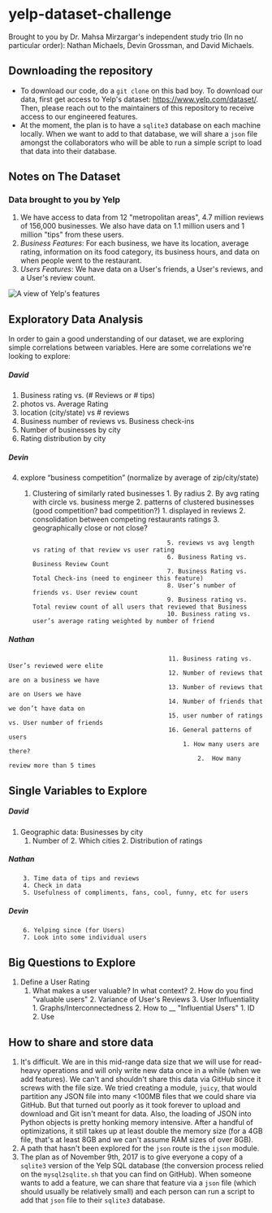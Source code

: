# yelp-dataset-challenge

Brought to you by Dr. Mahsa Mirzargar's independent study trio (In no particular order): Nathan Michaels, Devin Grossman, and David Michaels.

## Downloading the repository

* To download our code, do a `git clone` on this bad boy. To download our data, first get access to Yelp's dataset: https://www.yelp.com/dataset/. Then, please reach out to the maintainers of this repository to receive access to our engineered features.
* At the moment, the plan is to have a `sqlite3` database on each machine locally. When we want to add to that database, we will share a `json` file amongst the collaborators who will be able to run a simple script to load that data into their database.

## Notes on The Dataset
### Data brought to you by Yelp
1. We have access to data from 12 "metropolitan areas", 4.7 million reviews of 156,000 businesses. We also have data on 1.1 million users and 1 million "tips" from these users.
2. *Business Features*: For each business, we have its location, average rating, information on its food category, its business hours, and data on when people went to the restaurant.
3. *Users Features*: We have data on a User's friends, a User's reviews, and a User's review count.

![A view of Yelp's features](https://s3-media2.fl.yelpcdn.com/assets/srv0/engineering_pages/9c5f7a89fd08/assets/img/dataset/yelp_dataset_schema.png)

## Exploratory Data Analysis
In order to gain a good understanding of our dataset, we are exploring simple correlations between variables. Here are some correlations we're looking to explore:

##### David
1. Business rating vs. (# Reviews or # tips)
2. photos vs. Average Rating
3. location (city/state) vs # reviews
17. Business number of reviews vs. Business check-ins
18. Number of businesses by city
19. Rating distribution by city
##### Devin
4. explore “business competition” (normalize by average of zip/city/state)
    1. Clustering of similarly rated businesses
            1. By radius
                    2. By avg rating with circle vs. business merge
                        2. patterns of clustered businesses (good competition? bad competition?)
                                1. displayed in reviews
                                        2. consolidation between competing restaurants ratings
                                                3. geographically close or not close?

                                                5. reviews vs avg length vs rating of that review vs user rating
                                                6. Business Rating vs. Business Review Count
                                                7. Business Rating vs. Total Check-ins (need to engineer this feature)
                                                8. User’s number of friends vs. User review count
                                                9. Business rating vs. Total review count of all users that reviewed that Business
                                                10. Business rating vs. user’s average rating weighted by number of friend
##### Nathan
                                                11. Business rating vs. User’s reviewed were elite
                                                12. Number of reviews that are on a business we have
                                                13. Number of reviews that are on Users we have
                                                14. Number of friends that we don’t have data on
                                                15. user number of ratings vs. User number of friends
                                                16. General patterns of users
                                                    1. How many users are there?
                                                        2.  How many review more than 5 times


## Single Variables to Explore

##### David
1. Geographic data: Businesses by city
    1. Number of 
        2. Which cities
        2. Distribution of ratings
##### Nathan
        3. Time data of tips and reviews
        4. Check in data
        5. Usefulness of compliments, fans, cool, funny, etc for users
##### Devin
        6. Yelping since (for Users)
        7. Look into some individual users


## Big Questions to Explore
1. Define a User Rating
    1. What makes a user valuable? In what context?
        2. How do you find "valuable users"
        2. Variance of User's Reviews
        3. User Influentiality
            1. Graphs/Interconnectedness
                2. How to __ "Influential Users"
                        1. ID  
                                2. Use


## How to share and store data
1. It's difficult. We are in this mid-range data size that we will use for read-heavy operations and will only write new data once in a while (when we add features). We can't and shouldn't share this data via GitHub since it screws with the file size. We tried creating a module, `juicy`, that would partition any JSON file into many <100MB files that we could share via GitHub. But that turned out poorly as it took forever to upload and download and Git isn't meant for data. Also, the loading of JSON into Python objects is pretty honking memory intensive. After a handful of optimizations, it still takes up at least double the memory size (for a 4GB file, that's at least 8GB and we can't assume RAM sizes of over 8GB). 
2. A path that hasn't been explored for the `json` route is the `ijson` module. 
3. The plan as of November 9th, 2017 is to give everyone a copy of a `sqlite3` version of the Yelp SQL database (the conversion process relied on the `mysql2sqlite.sh` that you can find on GitHub). When someone wants to add a feature, we can share that feature via a `json` file (which should usually be relatively small) and each person can run a script to add that `json` file to their `sqlite3` database.

